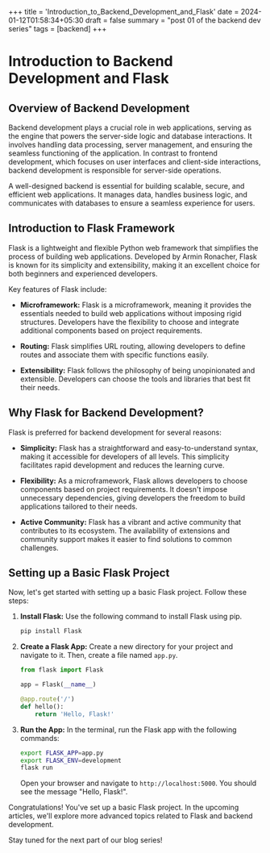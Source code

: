 +++
title = 'Introduction_to_Backend_Development_and_Flask'
date = 2024-01-12T01:58:34+05:30
draft = false
summary = "post 01 of the backend dev series"
tags = [backend]
+++
# Introduction to Backend Development and Flask

## Overview of Backend Development

Backend development plays a crucial role in web applications, serving as the engine that powers the server-side logic and database interactions. It involves handling data processing, server management, and ensuring the seamless functioning of the application. In contrast to frontend development, which focuses on user interfaces and client-side interactions, backend development is responsible for server-side operations.

A well-designed backend is essential for building scalable, secure, and efficient web applications. It manages data, handles business logic, and communicates with databases to ensure a seamless experience for users.

## Introduction to Flask Framework

Flask is a lightweight and flexible Python web framework that simplifies the process of building web applications. Developed by Armin Ronacher, Flask is known for its simplicity and extensibility, making it an excellent choice for both beginners and experienced developers.

Key features of Flask include:

- **Microframework:** Flask is a microframework, meaning it provides the essentials needed to build web applications without imposing rigid structures. Developers have the flexibility to choose and integrate additional components based on project requirements.

- **Routing:** Flask simplifies URL routing, allowing developers to define routes and associate them with specific functions easily.

- **Extensibility:** Flask follows the philosophy of being unopinionated and extensible. Developers can choose the tools and libraries that best fit their needs.

## Why Flask for Backend Development?

Flask is preferred for backend development for several reasons:

- **Simplicity:** Flask has a straightforward and easy-to-understand syntax, making it accessible for developers of all levels. This simplicity facilitates rapid development and reduces the learning curve.

- **Flexibility:** As a microframework, Flask allows developers to choose components based on project requirements. It doesn't impose unnecessary dependencies, giving developers the freedom to build applications tailored to their needs.

- **Active Community:** Flask has a vibrant and active community that contributes to its ecosystem. The availability of extensions and community support makes it easier to find solutions to common challenges.

## Setting up a Basic Flask Project

Now, let's get started with setting up a basic Flask project. Follow these steps:

1. **Install Flask:** Use the following command to install Flask using pip.

    ```bash
    pip install Flask
    ```

2. **Create a Flask App:** Create a new directory for your project and navigate to it. Then, create a file named `app.py`.

    ```python
    from flask import Flask

    app = Flask(__name__)

    @app.route('/')
    def hello():
        return 'Hello, Flask!'
    ```

3. **Run the App:** In the terminal, run the Flask app with the following commands:

    ```bash
    export FLASK_APP=app.py
    export FLASK_ENV=development
    flask run
    ```

    Open your browser and navigate to `http://localhost:5000`. You should see the message "Hello, Flask!".

Congratulations! You've set up a basic Flask project. In the upcoming articles, we'll explore more advanced topics related to Flask and backend development.

Stay tuned for the next part of our blog series!
